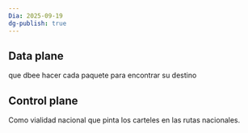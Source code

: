 ```yaml
---
Dia: 2025-09-19
dg-publish: true
---
```

## Data plane
que dbee hacer cada paquete para encontrar su destino

## Control plane 
Como vialidad nacional que pinta los carteles en las rutas nacionales.